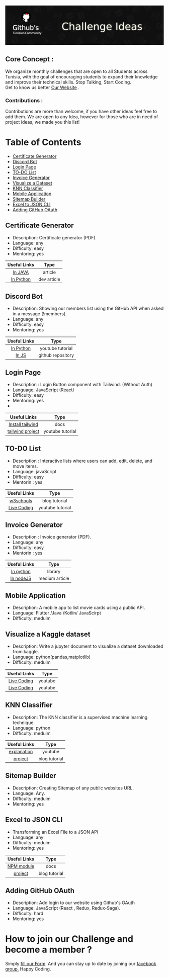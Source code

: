 
![Alt text](Banner.png?raw=true "Banner")


## Core Concept : 
We organize monthly challenges that are open to all Students across Tunisia, with the goal of encouraging students to expand their knowledge and improve their technical skills. 
Stop Talking, Start Coding.  
 Get to know us better  [Our Website](https://githubtunisia.tech) .

### Contributions :  
Contributions are more than welcome, if you have other ideas feel free to add them.
We are open to any Idea, however for those who are in need of project ideas, we made you this list!

# Table of Contents

- [Certificate Generator ](#certificate-generator)
- [Discord Bot](#discord-bot)
-  [Login Page ](#login-page)
- [TO-DO List](#to-do-list)
- [Invoice Generator](#invoice-generator)
- [Visualize a Dataset](#visualize-a-kaggle-dataset)
- [KNN Classifier](#knn-classifier)
- [Mobile Application](#mobile-application)
- [Sitemap Builder](#sitemap-builder)
- [Excel to JSON CLI](#excel-to-json-cli)
- [Adding GitHub OAuth](#adding-github-oauth)


## Certificate Generator 
- Description: Certificate generator (PDF).
- Language: any
- Difficulty: easy 
- Mentoring: yes 

| Useful Links | Type |  
|:----------------:|:----:|
|[In JAVA](https://www.programmersought.com/article/98404005038/)| article |
|[In Python](https://dev.to/rahulsinha036/generate-certificate-using-python-43fa)| dev article |

## Discord Bot 
- Description:  Showing our members list using the GitHub API  when asked in a message (!members).
- Language: any
- Difficulty: easy
- Mentoring: yes

 Useful Links | Type |  
|:----------------:|:----:|
|[In Python](https://www.youtube.com/watch?v=SPTfmiYiuok&feature=emb_title&ab_channel=freeCodeCamp.org)| youtube tutorial |
|[In JS](https://github.com/discordjs/discord.js)| github repository |

## Login Page
- Description : Login Button component with Tailwind. (Without Auth)
- Language: JavaScript (React)
- Difficulty: easy
- Mentoring: yes
- 
| Useful Links | Type |  
|:----------------:|:----:|
|[Install tailwind](https://tailwindcss.com/docs/guides/create-react-app)| docs |
|[tailwind project](https://www.youtube.com/watch?v=hRFbqdJKRvQ&ab_channel=CodingTheSmartWay.com)| youtube tutorial |

## TO-DO List
- Description : Interactive lists where users can add, edit, delete, and move items.
- Language: javaScript
- Difficulty: easy
- Mentorin : yes  

| Useful Links | Type |  
|:----------------:|:----:|
|[w3schools](https://www.w3schools.com/howto/howto_js_todolist.asp)| blog tutorial |
|[Live Coding](https://www.youtube.com/watch?v=b8sUhU_eq3g&ab_channel=CodeExplained)| youtube tutorial |


## Invoice Generator
- Description : Invoice generator (PDF).
- Language: any
- Difficulty: easy
- Mentorin : yes  

| Useful Links | Type |  
|:----------------:|:----:|
|[In python](https://pypi.org/project/InvoiceGenerator/)| library |
|[In nodeJS](https://medium.com/@devops6.01/a-nodejs-based-invoice-generator-package-370c2cda47f6)| medium article |

## Mobile Application
- Description: A mobile app to list movie cards using a public API.
- Language: Flutter /Java /Kotlin/ JavaScirpt
- Difficulty: meduim


##  Visualize a Kaggle dataset
- Description: Write a jupyter document to visualize a dataset downloaded from kaggle.
- Language: python(pandas,matplotlib)
- Difficulty: meduim

| Useful Links | Type |  
|:----------------:|:----:|
|[Live Coding](https://www.youtube.com/watch?v=oflixU6iNDc&ab_channel=ArpanPathak)| youtube |
|[Live Coding](https://www.youtube.com/watch?v=oflixU6iNDc&ab_channel=ArpanPathak)| youtube |

## KNN Classifier
- Description: The KNN classifier is a supervised machine learning technique.
- Language: python
- Difficulty: meduim

| Useful Links | Type |  
|:----------------:|:----:|
|[explanation](https://www.youtube.com/watch?v=4HKqjENq9OU&ab_channel=Simplilearn)| youtube |
|[project](https://towardsdatascience.com/clear-understanding-of-a-knn-classifier-with-a-project-for-the-beginners-865f56aaf58f)| blog tutorial |


## Sitemap Builder
- Description:  Creating Sitemap of any public websites URL.
- Language: Any.
- Difficulty: meduim 
- Mentoring: yes  

## Excel to JSON CLI
- Transforming an Excel File to a JSON API
- Language: any
- Difficulty: meduim
- Mentoring: yes

| Useful Links | Type |  
|:----------------:|:----:|
|[NPM module](https://www.npmjs.com/package/convert-excel-to-json)| docs |
|[project](https://medium.com/swlh/how-to-convert-excel-data-into-json-object-using-javascript-1c4e0d3e97ee)| blog tutorial |


## Adding GitHub OAuth 
- Description:  Add login to our website using Github's OAuth
- Language: JavaScript (React , Redux, Redux-Saga).
- Difficulty: hard
- Mentoring: yes  


# How to join our Challenge and become a member ?
Simply [fill our Form](https://githubtunisia.tech/survey). 
And you can stay up to date by joining our [facebook group.](https://www.facebook.com/groups/githubscommunity)
Happy Coding. 

